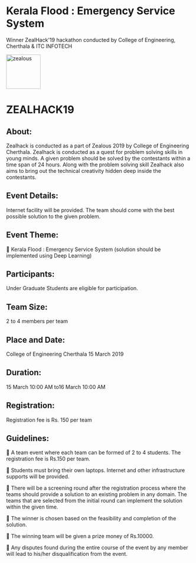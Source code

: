 # Kerala Flood : Emergency Service System
Winner ZealHack'19 hackathon conducted by College of Engineering, Cherthala &amp; ITC INFOTECH

<img width="93" alt="zealous" src="https://user-images.githubusercontent.com/20029287/54477450-f2751b80-482d-11e9-910c-d022cc353c2a.png">


# ZEALHACK19

About:
-
Zealhack is conducted as a part of Zealous 2019 by College of Engineering Cherthala. Zealhack is conducted as a quest for problem solving skills in young minds. A given problem should be solved by the contestants within a time span of 24 hours. Along with the problem solving skill Zealhack also aims to bring out the technical creativity hidden deep inside the contestants.

Event Details:
-
Internet facility will be provided. The team should come with the best possible solution to the given problem.

Event Theme:
-
 Kerala Flood : Emergency Service System (solution should be implemented using Deep Learning)

Participants:
-
Under Graduate Students are eligible for participation.

Team Size:
-
2 to 4 members per team

Place and Date:
-
College of Engineering Cherthala
15 March 2019

Duration:
-
15 March 10:00 AM to16 March 10:00 AM

Registration:
-
Registration fee is Rs. 150 per team

Guidelines:
-
 A team event where each team can be formed of 2 to 4 students. The registration fee is Rs.150 per team.

 Students must bring their own laptops. Internet and other infrastructure supports will be provided.

 There will be a screening round after the registration process where the teams should provide a solution to an existing problem in any domain. The teams that are selected from the initial round can implement the solution within the given time.

 The winner is chosen based on the feasibility and completion of the solution.

 The winning team will be given a prize money of Rs.10000.

 Any disputes found during the entire course of the event by any member will lead to his/her disqualification from the event.
